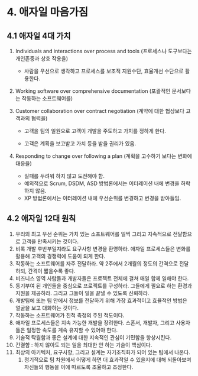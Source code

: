 # 4. 애자일 마음가짐



## 4.1 애자일 4대 가치

1. Individuals and interactions over process and tools (프로세스나 도구보다는 개인존중과 상호 작용을)
   - 사람을 우선으로 생각하고 프로세스를 보조적 지원수단, 효율개선 수단으로 활용한다.

2. Working software over comprehensive documentation (포괄적인 문서보다는 작동하는 소프트웨어를)

3. Customer collaboration over contract negotiation (계약에 대한 협상보다 고객과의 협력을)

   - 고객을 팀의 일원으로 고객이 개발을 주도하고 가치를 정하게 한다.

   - 고객은 계획을 보고받고 가치 등을 받을 권리가 있음.

4. Responding to change over following a plan (계획을 고수하기 보다는 변화에 대응을)

   - 실패를 두려워 하지 않고 도전해야 함.
   - 예외적으로 Scrum, DSDM, ASD 방법론에서는 이터레이션 내에 변경을 허락하지 않음.
   - XP 방법론에서는 이터레이션 내에 우선순위를 변경하고 변경을 받아들임.

## 4.2 애자일 12대 원칙

1. 우리의 최고 우선 순위는 가치 있는 소프트웨어를 일찍 그리고 지속적으로 전달함으로 고객을 만족시키는 것이다.
2. 비록 개발 후반부일지라도 요구사항 변경을 환영하라. 애자일 프로세스들은 변화를 활용해 고객의 경쟁력에 도움이 되게 한다.
3. 작동하는 소프트웨어를 자주 전달하라. 약 2주에서 2개월의 정도의 간격으로 전달하되, 간격이 짧을수록 좋다.
4. 비즈니스 영역 사람들과 개발자들은 프로젝트 전체에 걸쳐 매일 함께 일해야 한다.
5. 동기부여 된 개인들을 중심으로 프로젝트를 구성하라. 그들에게 필요로 하는 환경과 지원을 제공하라. 그리고 그들이 일을 끝낼 수 있도록 신뢰하라.
6. 개발팀에 또는 팀 안에서 정보를 전달하기 위해 가장 효과적이고 효율적인 방법은 얼굴을 보고 대화하는 것이다.
7. 작동하는 소프트웨어가 진척 측정의 주된 척도이다.
8. 애자일 프로세스들은 지속 가능한 개발을 장려한다. 스폰서, 개발자, 그리고 사용자들은 일정한 속도를 계속 유지할 수 있어야 한다.
9. 기술적 탁월함과 좋은 설계에 대한 지속적인 관심이 기민함을 향상시킨다.
10. 간결함 : 하지 않아도 되는 일을 최대한 안 하는 기술이 핵심이다.
11. 최상의 아키텍처, 요구사항, 그리고 설계는 자기조직화가 되어 있는 팀에서 나온다.
    1. 정기적으로 팀 차원에서 어떻게 하면 더 효과적일 수 있을지에 대해 되돌아보며 자신들의 행동을 이에 따르도록 조율하고 조정한다.











































